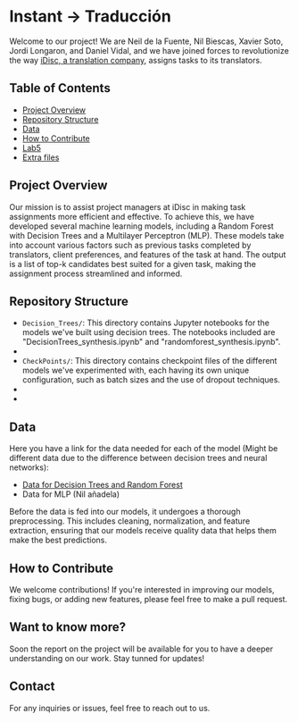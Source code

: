 # Instant -> Traducción

Welcome to our project! We are Neil de la Fuente, Nil Biescas, Xavier Soto, Jordi Longaron, and Daniel Vidal, and we have joined forces to revolutionize the way [iDisc, a translation company](https://www.idisc.com/en/), assigns tasks to its translators.

  
## Table of Contents

- [Project Overview](#Project-Overview)
- [Repository Structure](#Repository-Structure)
- [Data](#Data)
- [How to Contribute](#How-to-Contribute)
- [Lab5](https://github.com/Neilus03/Spotiflyers/tree/main/Labs/Lab5)
- [Extra files](https://github.com/Neilus03/Spotiflyers/tree/main/Labs/Extra%20files)

## Project Overview

Our mission is to assist project managers at iDisc in making task assignments more efficient and effective. To achieve this, we have developed several machine learning models, including a Random Forest with Decision Trees and a Multilayer Perceptron (MLP). These models take into account various factors such as previous tasks completed by translators, client preferences, and features of the task at hand. The output is a list of top-k candidates best suited for a given task, making the assignment process streamlined and informed.

## Repository Structure


- `Decision_Trees/`: This directory contains Jupyter notebooks for the models we've built using decision trees. The notebooks included are "DecisionTrees_synthesis.ipynb" and "randomforest_synthesis.ipynb".
-
- `CheckPoints/`: This directory contains checkpoint files of the different models we've experimented with, each having its own unique configuration, such as batch sizes and the use of dropout techniques.
-
-
## Data

Here you have a link for the data needed for each of the model (Might be different data due to the difference between decision trees and neural networks):
- [Data for Decision Trees and Random Forest](https://drive.google.com/drive/folders/1rRwvEvHWddtyI-3mC2S8FqJHDPvdnrBc?usp=sharing)
- Data for MLP (Nil añadela)

Before the data is fed into our models, it undergoes a thorough preprocessing. This includes cleaning, normalization, and feature extraction, ensuring that our models receive quality data that helps them make the best predictions.

## How to Contribute

We welcome contributions! If you're interested in improving our models, fixing bugs, or adding new features, please feel free to make a pull request.

## Want to know more?

Soon the report on the project will be available for you to have a deeper understanding on our work. Stay tunned for updates!


## Contact

For any inquiries or issues, feel free to reach out to us.
